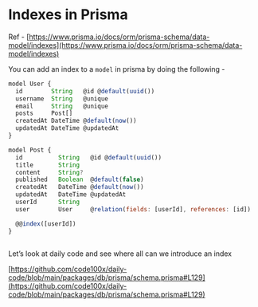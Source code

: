 # Indexes in Prisma

Ref - [https://www.prisma.io/docs/orm/prisma-schema/data-model/indexes](https://www.prisma.io/docs/orm/prisma-schema/data-model/indexes)

You can add an index to a `model` in prisma by doing the following -

```javascript
model User {
  id        String   @id @default(uuid())
  username  String   @unique
  email     String   @unique
  posts     Post[]
  createdAt DateTime @default(now())
  updatedAt DateTime @updatedAt
}

model Post {
  id          String   @id @default(uuid())
  title       String
  content     String?
  published   Boolean  @default(false)
  createdAt   DateTime @default(now())
  updatedAt   DateTime @updatedAt
  userId      String
  user        User     @relation(fields: [userId], references: [id])

  @@index([userId])
}
 
```

Let’s look at daily code and see where all can we introduce an index

[https://github.com/code100x/daily-code/blob/main/packages/db/prisma/schema.prisma#L129](https://github.com/code100x/daily-code/blob/main/packages/db/prisma/schema.prisma#L129)